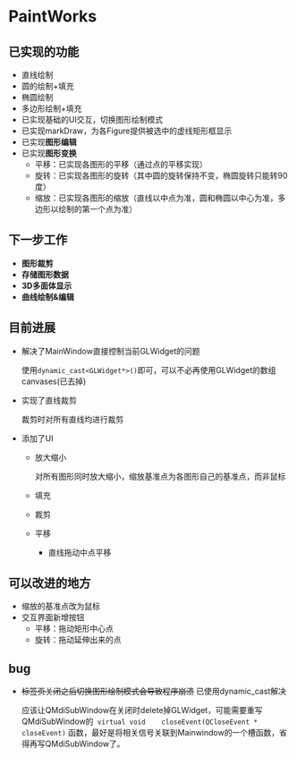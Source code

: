# PaintWorks

## 已实现的功能

* 直线绘制
* 圆的绘制+填充
* 椭圆绘制
* 多边形绘制+填充
* 已实现基础的UI交互，切换图形绘制模式
* 已实现markDraw，为各Figure提供被选中的虚线矩形框显示
* 已实现**图形编辑**
* 已实现**图形变换**
  - 平移：已实现各图形的平移（通过点的平移实现）
  - 旋转：已实现各图形的旋转（其中圆的旋转保持不变，椭圆旋转只能转90度）
  - 缩放：已实现各图形的缩放（直线以中点为准，圆和椭圆以中心为准，多边形以绘制的第一个点为准）

## 下一步工作

* **图形裁剪**
* **存储图形数据**
* **3D多面体显示**
* **曲线绘制&编辑**


## 目前进展

* 解决了MainWindow直接控制当前GLWidget的问题

  使用`dynamic_cast<GLWidget*>()`即可，可以不必再使用GLWidget的数组canvases(已去掉)

* 实现了直线裁剪

  裁剪时对所有直线均进行裁剪

* 添加了UI

  * 放大缩小

    对所有图形同时放大缩小，缩放基准点为各图形自己的基准点，而非鼠标

  * 填充

  * 裁剪

  * 平移

    * 直线拖动中点平移



## 可以改进的地方

* 缩放的基准点改为鼠标
* 交互界面新增按钮
  * 平移：拖动矩形中心点
  * 旋转：拖动延伸出来的点

## bug

* ~~标签页关闭之后切换图形绘制模式会导致程序崩溃~~ 已使用dynamic_cast解决

  应该让QMdiSubWindow在关闭时delete掉GLWidget，可能需要重写QMdiSubWindow的` virtual void	closeEvent(QCloseEvent * closeEvent)` 函数，最好是将相关信号关联到Mainwindow的一个槽函数，省得再写QMdiSubWindow了。